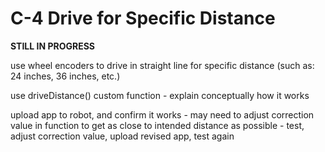 # C-4 Drive for Specific Distance

**STILL IN PROGRESS**

use wheel encoders to drive in straight line for specific distance \(such as:  24 inches, 36 inches, etc.\)

use driveDistance\(\) custom function - explain conceptually how it works

upload app to robot, and confirm it works - may need to adjust correction value in function to get as close to intended distance as possible - test, adjust correction value, upload revised app, test again


